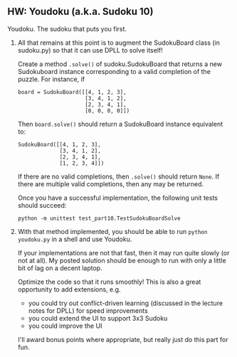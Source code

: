 HW: Youdoku (a.k.a. Sudoku 10)
------------------------------

Youdoku. The sudoku that puts you first.

1. All that remains at this point is to augment the SudokuBoard class 
   (in sudoku.py) so that it can use DPLL to solve itself!
   
   Create a method ```.solve()``` of sudoku.SudokuBoard that returns a
   new Sudokuboard instance corresponding to a valid completion of the
   puzzle. For instance, if
   
       board = SudokuBoard([[4, 1, 2, 3], 
                            [3, 4, 1, 2], 
                            [2, 3, 4, 1], 
                            [0, 0, 0, 0]])

   
   Then ```board.solve()``` should return a SudokuBoard instance equivalent
   to:
   
       SudokuBoard([[4, 1, 2, 3], 
                    [3, 4, 1, 2], 
                    [2, 3, 4, 1], 
                    [1, 2, 3, 4]])
                    
   If there are no valid completions,  then ```.solve()``` should
   return ```None```. If there are multiple valid completions, then any
   may be returned.
   
   Once you have a successful implementation, the following unit tests should
   succeed:
   
       python -m unittest test_part10.TestSudokuBoardSolve

2. With that method implemented, you should be able to run 
   ```python youdoku.py``` in a shell and use Youdoku. 
   
   If your implementations are not that fast, then it may run quite slowly
   (or not at all). My posted solution should be enough to run with only
   a little bit of lag on a decent laptop.
   
   Optimize the code so that it runs smoothly! This is also a great
   opportunity to add extensions, e.g.
   - you could try out conflict-driven learning (discussed in the lecture
     notes for DPLL) for speed improvements
   - you could extend the UI to support 3x3 Sudoku
   - you could improve the UI

   I'll award bonus points where appropriate, but really just do this part
   for fun.

   
